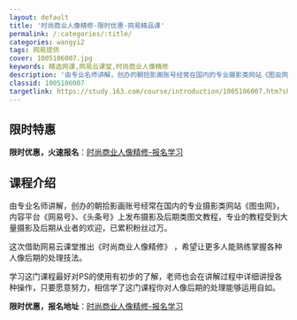 ```yaml
---
layout: default
title: '时尚商业人像精修-限时优惠-网易精品课'
permalink: /:categories/:title/
categories: wangyi2
tags: 网易提供
cover: 1005106007.jpg
keywords: 精选网课,网易云课堂,时尚商业人像精修
description: '由专业名师讲解，创办的朝拾影画账号经常在国内的专业摄影类网站《图虫网》，内容平台《网易号》、《头条号》上发布摄影及后期类'
classid: 1005106007
targetlink: https://study.163.com/course/introduction/1005106007.htm?share=1&shareId=1025206652&utm_campaign=share&utm_medium=iphoneShare&utm_source=&utm_u=1025206652
---
```


## 限时特惠

**限时优惠，火速报名**：[时尚商业人像精修-报名学习](https://study.163.com/course/introduction/1005106007.htm?share=1&shareId=1025206652&utm_campaign=share&utm_medium=iphoneShare&utm_source=&utm_u=1025206652)

## 课程介绍

由专业名师讲解，创办的朝拾影画账号经常在国内的专业摄影类网站《图虫网》，内容平台《网易号》、《头条号》上发布摄影及后期类图文教程，专业的教程受到大量摄影及后期从业者的欢迎，已累积粉丝过万。

这次借助网易云课堂推出《时尚商业人像精修》 ，希望让更多人能熟练掌握各种人像后期的处理技法。

学习这门课程最好对PS的使用有初步的了解，老师也会在讲解过程中详细讲授各种操作，只要愿意努力，相信学了这门课程你对人像后期的处理能够运用自如。

**限时优惠，报名地址**：[时尚商业人像精修-报名学习](https://study.163.com/course/introduction/1005106007.htm?share=1&shareId=1025206652&utm_campaign=share&utm_medium=iphoneShare&utm_source=&utm_u=1025206652)

